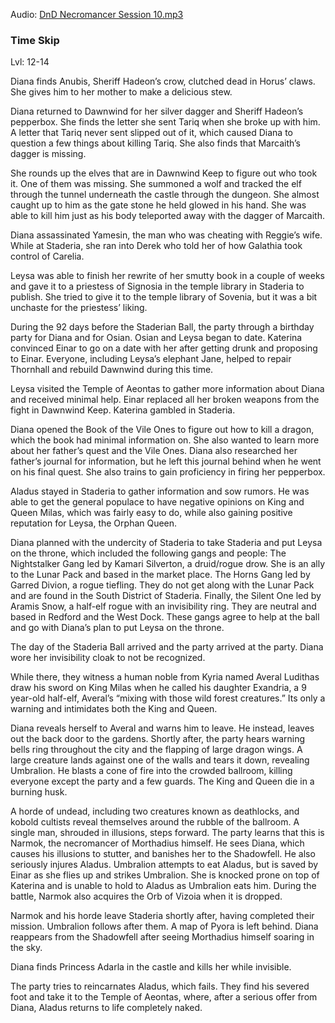 Audio: [DnD Necromancer Session 10.mp3](https://drive.google.com/file/d/1aa210Saur3rOzPvdd3hzHlbNlI9ILQAY/view?usp=sharing)

### Time Skip

Lvl: 12-14

Diana finds Anubis, Sheriff Hadeon’s crow, clutched dead in Horus’ claws. She gives him to her mother to make a delicious stew.

Diana returned to Dawnwind for her silver dagger and Sheriff Hadeon’s pepperbox. She finds the letter she sent Tariq when she broke up with him. A letter that Tariq never sent slipped out of it, which caused Diana to question a few things about killing Tariq. She also finds that Marcaith’s dagger is missing.

She rounds up the elves that are in Dawnwind Keep to figure out who took it. One of them was missing. She summoned a wolf and tracked the elf through the tunnel underneath the castle through the dungeon. She almost caught up to him as the gate stone he held glowed in his hand. She was able to kill him just as his body teleported away with the dagger of Marcaith.

Diana assassinated Yamesin, the man who was cheating with Reggie’s wife. While at Staderia, she ran into Derek who told her of how Galathia took control of Carelia.

Leysa was able to finish her rewrite of her smutty book in a couple of weeks and gave it to a priestess of Signosia in the temple library in Staderia to publish. She tried to give it to the temple library of Sovenia, but it was a bit unchaste for the priestess’ liking.

During the 92 days before the Staderian Ball, the party through a birthday party for Diana and for Osian. Osian and Leysa began to date. Katerina convinced Einar to go on a date with her after getting drunk and proposing to Einar. Everyone, including Leysa’s elephant Jane, helped to repair Thornhall and rebuild Dawnwind during this time.

Leysa visited the Temple of Aeontas to gather more information about Diana and received minimal help. Einar replaced all her broken weapons from the fight in Dawnwind Keep. Katerina gambled in Staderia.

Diana opened the Book of the Vile Ones to figure out how to kill a dragon, which the book had minimal information on. She also wanted to learn more about her father’s quest and the Vile Ones. Diana also researched her father’s journal for information, but he left this journal behind when he went on his final quest. She also trains to gain proficiency in firing her pepperbox.

Aladus stayed in Staderia to gather information and sow rumors. He was able to get the general populace to have negative opinions on King and Queen Milas, which was fairly easy to do, while also gaining positive reputation for Leysa, the Orphan Queen.

Diana planned with the undercity of Staderia to take Staderia and put Leysa on the throne, which included the following gangs and people: The Nightstalker Gang led by Kamari Silverton, a druid/rogue drow. She is an ally to the Lunar Pack and based in the market place. The Horns Gang led by Garred Divion, a rogue tiefling. They do not get along with the Lunar Pack and are found in the South District of Staderia. Finally, the Silent One led by Aramis Snow, a half-elf rogue with an invisibility ring. They are neutral and based in Redford and the West Dock. These gangs agree to help at the ball and go with Diana’s plan to put Leysa on the throne.

The day of the Staderia Ball arrived and the party arrived at the party. Diana wore her invisibility cloak to not be recognized.

While there, they witness a human noble from Kyria named Averal Ludithas draw his sword on King Milas when he called his daughter Exandria, a 9 year-old half-elf, Averal’s “mixing with those wild forest creatures.” Its only a warning and intimidates both the King and Queen.

Diana reveals herself to Averal and warns him to leave. He instead, leaves out the back door to the gardens. Shortly after, the party hears warning bells ring throughout the city and the flapping of large dragon wings. A large creature lands against one of the walls and tears it down, revealing Umbralion. He blasts a cone of fire into the crowded ballroom, killing everyone except the party and a few guards. The King and Queen die in a burning husk.

A horde of undead, including two creatures known as deathlocks, and kobold cultists reveal themselves around the rubble of the ballroom. A single man, shrouded in illusions, steps forward. The party learns that this is Narmok, the necromancer of Morthadius himself. He sees Diana, which causes his illusions to stutter, and banishes her to the Shadowfell. He also seriously injures Aladus. Umbralion attempts to eat Aladus, but is saved by Einar as she flies up and strikes Umbralion. She is knocked prone on top of Katerina and is unable to hold to Aladus as Umbralion eats him. During the battle, Narmok also acquires the Orb of Vizoia when it is dropped.

Narmok and his horde leave Staderia shortly after, having completed their mission. Umbralion follows after them. A map of Pyora is left behind. Diana reappears from the Shadowfell after seeing Morthadius himself soaring in the sky.

Diana finds Princess Adarla in the castle and kills her while invisible.

The party tries to reincarnates Aladus, which fails. They find his severed foot and take it to the Temple of Aeontas, where, after a serious offer from Diana, Aladus returns to life completely naked.
